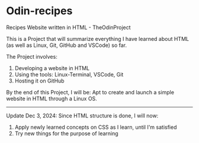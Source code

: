 # Odin-recipes
Recipes Website written in HTML - TheOdinProject

This is a Project that will summarize everything I have learned about HTML (as well as Linux, Git, GitHub and VSCode) so far.

The Project involves:
1. Developing a website in HTML
2. Using the tools: Linux-Terminal, VSCode, Git
3. Hosting it on GitHub

By the end of this Project, I will be:
 Apt to create and launch a simple website in HTML through a Linux OS.

 ---
Update Dec 3, 2024:
Since HTML structure is done, I will now:
 1. Apply newly learned concepts on CSS as I learn, until I'm satisfied
 2. Try new things for the purpose of learning
